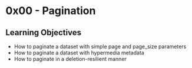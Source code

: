 # 0x00 - Pagination

## Learning Objectives

- How to paginate a dataset with simple page and page_size parameters
- How to paginate a dataset with hypermedia metadata
- How to paginate in a deletion-resilient manner
